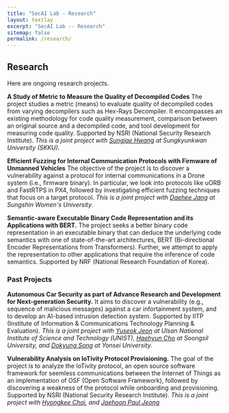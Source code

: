 ```yaml
---
title: "SecAI Lab - Research"
layout: textlay
excerpt: "SecAI Lab -- Research"
sitemap: false
permalink: /research/
---
```


## Research

Here are ongoing research projects.

**A Study of Metric to Measure the Quality of Decompiled Codes**
The project studies a metric (means) to evaluate quality of
decompiled codes from varying decompilers such as Hex-Rays Decompiler.
It encompasses an existing methodology for code quality measurement, comparison
between an original source and a decompiled code, and tool
development for measuring code quality.
Supported by NSRI (National Security Research Institute).
*This is a joint project with [Sungjae Hwang](https://softsec-lab.github.io/)
at Sungkyunkwan University (SKKU).*

**Efficient Fuzzing for Internal Communication Protocols with Firmware of Unmanned Vehicles**
The objective of the project is to discover a vulnerability against 
a protocol for internal communications in a Drone system (i.e., firmware binary).
In particular, we look into protocols like uORB and FastRTPS in PX4,
followed by investigating efficient fuzzing techniques that focus on a target protocol.
*This is a joint project with [Daehee Jang](https://daehee87.github.io/)
at Sungshin Women's University.*

**Semantic-aware Executable Binary Code Representation and its Applications with BERT.** 
The project seeks a better binary code representation in an executable binary
that can deduce the underlying code semantics with one of state-of-the-art
architectures, BERT (Bi-directional Encoder Representations from Transformers). 
Further, we attempt to apply the representation to other applications
that require the inference of code semantics.
Supported by NRF (National Research Foundation of Korea).


### Past Projects

**Autonomous Car Security as part of Advance Research and Development for Next-generation Security.**
It aims to discover a vulnerability (e.g., sequence of malicious messages)
against a car infortainment system, and to develop an AI-based intrusion detection system.
Supported by IITP (Institute of Information & Communications Technology Planning & Evaluation).
*This is a joint project with 
[Yuseok Jeon](https://ysjeon.net/) at Ulsan National Institute of Science and Technology (UNIST), 
[Haehyun Cho](https://haehyun.github.io/) at Soongsil University, and
[Dokyung Song](https://cysec.yonsei.ac.kr/~dokyungs/) at Yonsei University.*

**Vulnerability Analysis on IoTivity Protocol Provisioning.** 
The goal of the project is to analyze the IoTivity protocol,
an open source software framework for seemless communications
between the Internet of Things as an implementation 
of OSF (Open Software Framework), followed by discovering
a weakness of the protocol while onboarding and provisioning.
Supported by NSRI (National Security Research Institute).
*This is a joint project with
[Hyongkee Choi](https://sites.google.com/g.skku.edu/meoseriful/), and
[Jaehoon Paul Jeong](http://iotlab.skku.edu/)*

